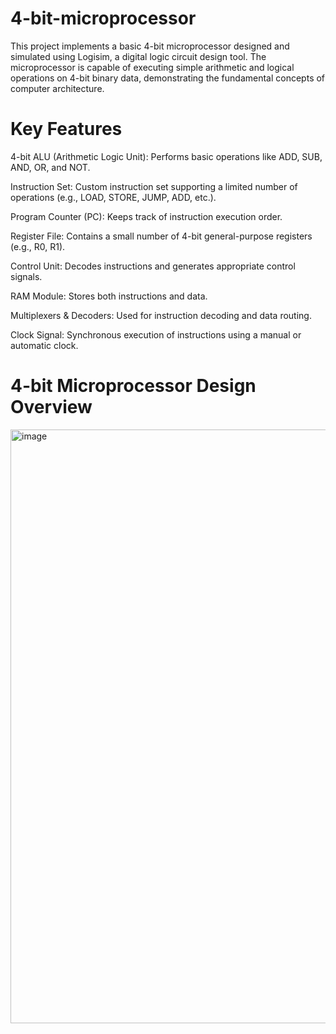 # 4-bit-microprocessor
This project implements a basic 4-bit microprocessor designed and simulated using Logisim, a digital logic circuit design tool. The microprocessor is capable of executing simple arithmetic and logical operations on 4-bit binary data, demonstrating the fundamental concepts of computer architecture.

# Key Features

4-bit ALU (Arithmetic Logic Unit): Performs basic operations like ADD, SUB, AND, OR, and NOT.

Instruction Set: Custom instruction set supporting a limited number of operations (e.g., LOAD, STORE, JUMP, ADD, etc.).

Program Counter (PC): Keeps track of instruction execution order.

Register File: Contains a small number of 4-bit general-purpose registers (e.g., R0, R1).

Control Unit: Decodes instructions and generates appropriate control signals.

RAM Module: Stores both instructions and data.

Multiplexers & Decoders: Used for instruction decoding and data routing.

Clock Signal: Synchronous execution of instructions using a manual or automatic clock.

# 4-bit Microprocessor Design Overview

<img width="950" alt="image" src="https://github.com/user-attachments/assets/ea147339-47e6-47f9-abe9-ed003073f753" />

